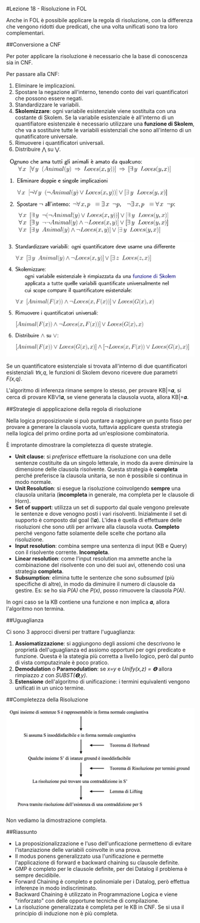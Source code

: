 #Lezione 18 - Risoluzione in FOL

Anche in FOL è possibile applicare la regola di risoluzione, con la differenza che vengono ridotti due predicati, che una volta unificati sono tra loro complementari.

##Conversione a CNF

Per poter applicare la risoluzione è necessario che la base di conoscenza sia in CNF.

Per passare alla CNF:

1. Eliminare le implicazioni.
2. Spostare la negazione all'interno, tenendo conto dei vari quantificatori che possono essere negati.
3. Standardizzare le variabili.
4. **Skolemizzare**: ogni variabile esistenziale viene sostituita con una costante di Skolem. Se la variabile esistenziale è all'interno di un quantifiatore esistenzale è necessario utilizzare una **funzione di Skolem**, che va a sostituire tutte le variabili esistenziali che sono all'interno di un qunatificatore universale.
5. Rimuovere i quantificatori universali.
6. Distribuire ⋀ su ⋁.

![](./immagini/l18-conv-1.png)
![](./immagini/l18-conv-2.png)

Se un quantificatore esistenziale si trovata all'interno di due quantificatori esistenziali *∀x,q*, le funzioni di Skolem devono ricevere due parametri *F(x,q)*.

L'algoritmo di inferenza rimane sempre lo stesso, per provare KB|=𝜶, si cerca di provare KB⋁!𝜶, se viene generata la clausola vuota, allora KB|=𝜶.

##Strategie di appplicazione della regola di risoluzione

Nella logica proposizionale si può puntare a raggiungere un punto fisso per provare a generare la clausola vuota, tuttavia applicare questa strategia nella logica del primo ordine porta ad un'esplosione combinatoria.

È improtante dimostrare la completezza di queste strategie.

- **Unit clause**: si *preferisce* effettuare la risoluzione con una delle sentenze costituite da un singolo letterale, in modo da avere diminuire la dimensione delle clausola risolvente. Questa strategia è **completa** perché preferisce la clausola unitaria, se non è possibile si continua in modo normale.
- **Unit Resolution**: si esegue la risoluzione coinvolgendo **sempre** una clausola unitaria (**incompleta** in generale, ma completa per le clausole di Horn).
- **Set of support**: utilizza un set di supporto dal quale vengono prelevate le sentenze e dove venogno posti i vari risolventi. Inizialmente il set di supporto è composto dal goal (!𝜶). L'idea è quella di effettuare delle risoluzioni che sono utili per arrivare alla clausola vuota. **Completo** perché vengono fatte solamente delle scelte che portano alla risoluzione.
- **Input resolution**: combina sempre una sentenza di input (KB e Query) con il risolvente corrente. **Incompleta**.
- **Linear resolution**: come l'input resolution ma ammette anche la combinazione del risolvente con uno dei suoi avi, ottenendo così una strategia **completa**.
- **Subsumption**: elimina tutte le sentenze che sono *subsumed* (più specifiche di altre), in modo da diminuire il numero di clausole da gestire. Es: se ho sia *P(A)* che *P(x)*, posso rimuovere la clausola *P(A)*.

In ogni caso se la KB contiene una funzione e non implica 𝜶, allora l'algoritmo non termina. 

##Uguaglianza

Ci sono 3 approcci diversi per trattare l'uguaglianza:

1. **Assiomatizzazione**: si aggiungono degli assiomi che descrivono le proprietà dell'uguaglianza ed assiomo opportuni per ogni predicato e funzione. Questa è la stategia più corretta a livello logico, però dal punto di vista computazinale è poco pratico.
2. **Demodulation** o **Paramodulation**: se *x=y* e *Unify(x,z) = 𝝝* allora rimpiazzo *z* con *SUBST(𝝝,y)*.
3. **Estensione** dell'algoritmo di unificazione: i termini equivalenti vengono unificati in un unico termine.

##Completezza della Risoluzione


![](./immagini/l18-dim.png)

Non vediamo la dimostrazione completa.

##Riassunto

- La proposizionalizzazione e l'uso dell'unficazione permetteno di evitare l'istanziazione delle variabili coinvolte in una prova.
- Il modus ponens generalizzato usa l'unificazione e permette l'applicazione di forward e backward chaining su clausole definite.
- GMP è completo per le clausole definite, per dei Datalog il problema è sempre decidibile.
- Forward Chaining è completo e polinomiale per i Datalog, però effettua inferenze in modo indiscriminato.
- Backward Chaining è utilizzato in Programmazione Logica e viene "rinforzato" con delle opportune tecniche di compilazione.
- La risoluzione generalizzata è completa per le KB in CNF. Se si usa il principio di induzione non è più completa.
